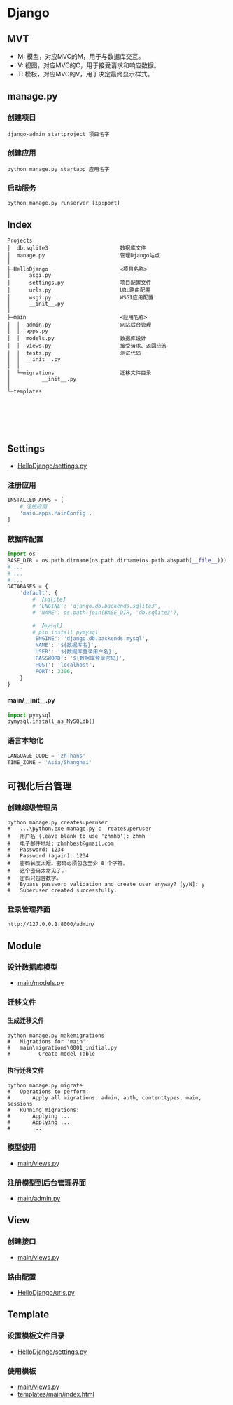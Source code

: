 # Django




## MVT
- M: 模型，对应MVC的M，用于与数据库交互。
- V: 视图，对应MVC的C，用于接受请求和响应数据。
- T: 模板，对应MVC的V，用于决定最终显示样式。




## manage.py
### 创建项目
```
django-admin startproject 项目名字
```
### 创建应用
```
python manage.py startapp 应用名字
```
### 启动服务
```
python manage.py runserver [ip:port]
```




## Index

    Projects
    │  db.sqlite3                       数据库文件
    │  manage.py                        管理Django站点
    │
    ├─HelloDjango                       <项目名称>
    │      asgi.py
    │      settings.py                  项目配置文件
    │      urls.py                      URL路由配置
    │      wsgi.py                      WSGI应用配置
    │      __init__.py
    │
    ├─main                              <应用名称>
    │  │  admin.py                      网站后台管理
    │  │  apps.py
    │  │  models.py                     数据库设计
    │  │  views.py                      接受请求、返回应答
    │  │  tests.py                      测试代码
    │  │  __init__.py
    │  │
    │  └─migrations                     迁移文件目录
    │          __init__.py
    │
    └─templates



<br><br><br><br>
## Settings
- [HelloDjango/settings.py](https://github.com/zhmhbest/HelloDjango/blob/master/HelloDjango/settings.py)
### 注册应用
```python
INSTALLED_APPS = [
    # 注册应用
    'main.apps.MainConfig', 
]
```

### 数据库配置
```python
import os
BASE_DIR = os.path.dirname(os.path.dirname(os.path.abspath(__file__)))
# ...
# ...
# ...
DATABASES = {
    'default': {
        # 【sqlite】
        # 'ENGINE': 'django.db.backends.sqlite3',
        # 'NAME': os.path.join(BASE_DIR, 'db.sqlite3'),
        
        # 【mysql】
        # pip install pymysql
        'ENGINE': 'django.db.backends.mysql',
        'NAME': '${数据库名}',
        'USER': '${数据库登录用户名}',
        'PASSWORD': '${数据库登录密码}',
        'HOST': 'localhost',
        'PORT': 3306,
    }
}
```
#### main/\_\_init\_\_.py
```python
import pymysql
pymysql.install_as_MySQLdb()
```

### 语言本地化
```python
LANGUAGE_CODE = 'zh-hans'
TIME_ZONE = 'Asia/Shanghai'
```




## 可视化后台管理
### 创建超级管理员
```
python manage.py createsuperuser
#   ...\python.exe manage.py c  reatesuperuser
#   用户名 (leave blank to use 'zhmhb'): zhmh
#   电子邮件地址: zhmhbest@gmail.com
#   Password: 1234
#   Password (again): 1234
#   密码长度太短。密码必须包含至少 8 个字符。
#   这个密码太常见了。
#   密码只包含数字。
#   Bypass password validation and create user anyway? [y/N]: y
#   Superuser created successfully.
```
### 登录管理界面
```
http://127.0.0.1:8000/admin/
```




## Module
### 设计数据库模型
- [main/models.py](https://github.com/zhmhbest/HelloDjango/blob/master/main/models.py)
### 迁移文件
#### 生成迁移文件
```
python manage.py makemigrations
#   Migrations for 'main':
#   main\migrations\0001_initial.py
#       - Create model Table
```
#### 执行迁移文件
```
python manage.py migrate
#   Operations to perform:
#       Apply all migrations: admin, auth, contenttypes, main, sessions
#   Running migrations:
#       Applying ...
#       Applying ...
#       ...
```
### 模型使用
- [main/views.py](https://github.com/zhmhbest/HelloDjango/blob/master/main/views.py)
### 注册模型到后台管理界面
- [main/admin.py](https://github.com/zhmhbest/HelloDjango/blob/master/main/admin.py)




## View
### 创建接口
- [main/views.py](https://github.com/zhmhbest/HelloDjango/blob/master/main/views.py)

### 路由配置
- [HelloDjango/urls.py](https://github.com/zhmhbest/HelloDjango/blob/master/HelloDjango/urls.py)




## Template
### 设置模板文件目录
- [HelloDjango/settings.py](https://github.com/zhmhbest/HelloDjango/blob/master/HelloDjango/settings.py)
### 使用模板
- [main/views.py](https://github.com/zhmhbest/HelloDjango/blob/master/main/views.py)
- [templates/main/index.html](https://github.com/zhmhbest/HelloDjango/blob/master/templates/main/index.html)
